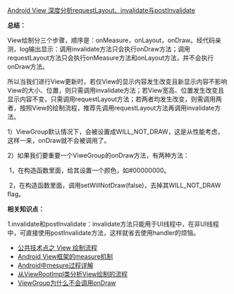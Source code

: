 



 

 [Android View 深度分析requestLayout、invalidate与postInvalidate](http://blog.csdn.net/a553181867/article/details/51583060)





**总结：**

View绘制分三个步骤，顺序是：onMeasure，onLayout，onDraw。经代码亲测，log输出显示：调用invalidate方法只会执行onDraw方法；调用requestLayout方法只会执行onMeasure方法和onLayout方法，并不会执行onDraw方法。

所以当我们进行View更新时，若仅View的显示内容发生改变且新显示内容不影响View的大小、位置，则只需调用invalidate方法；若View宽高、位置发生改变且显示内容不变，只需调用requestLayout方法；若两者均发生改变，则需调用两者，按照View的绘制流程，推荐先调用requestLayout方法再调用invalidate方法。



1）ViewGroup默认情况下，会被设置成WILL_NOT_DRAW，这是从性能考虑，这样一来，onDraw就不会被调用了。

2）如果我们要重要一个ViweGroup的onDraw方法，有两种方法：

​        1，在构造函数里面，给其设置一个颜色，如#00000000。

​        2，在构造函数里面，调用setWillNotDraw(false)，去掉其WILL_NOT_DRAW flag。



**相关知识点：**

1.invalidate和postInvalidate：invalidate方法只能用于UI线程中，在非UI线程中，可直接使用postInvalidate方法，这样就省去使用handler的烦恼。




- [公共技术点之 View 绘制流程](http://a.codekk.com/detail/Android/lightSky/%E5%85%AC%E5%85%B1%E6%8A%80%E6%9C%AF%E7%82%B9%E4%B9%8B%20View%20%E7%BB%98%E5%88%B6%E6%B5%81%E7%A8%8B)
- [Android View框架的measure机制](http://www.cnblogs.com/xyhuangjinfu/p/5435201.html)
- [Android中mesure过程详解](http://www.cnblogs.com/xilinch/archive/2012/10/24/2737178.html)
- [从ViewRootImpl类分析View绘制的流程](http://blog.csdn.net/feiduclear_up/article/details/46772477)
- [ViewGroup为什么不会调用onDraw](http://blog.csdn.net/leehong2005/article/details/7299471)

